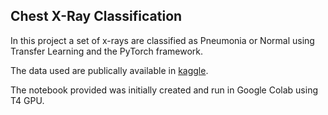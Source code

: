 ## Chest X-Ray Classification

In this project a set of x-rays are classified as Pneumonia or Normal using Transfer Learning  and the PyTorch framework.

The data used are publically available in [kaggle](https://www.kaggle.com/datasets/paultimothymooney/chest-xray-pneumonia).

The notebook provided was initially created and run in Google Colab using T4 GPU.
